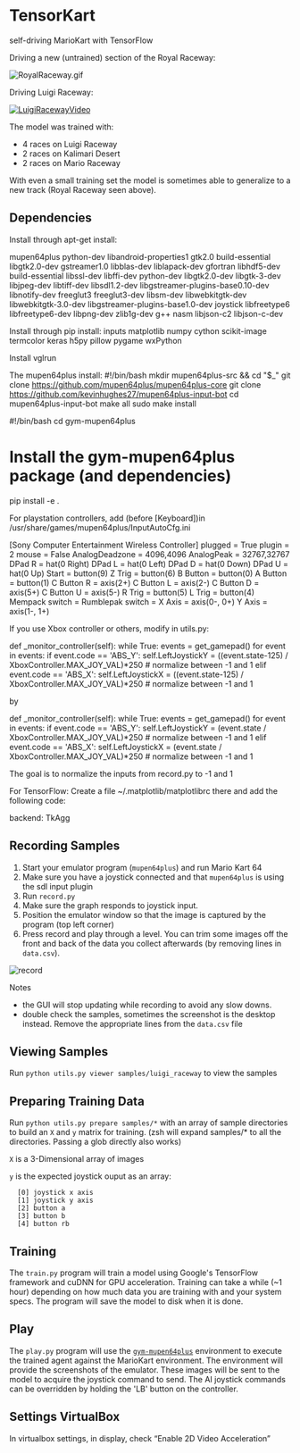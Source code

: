 TensorKart
==========

self-driving MarioKart with TensorFlow

Driving a new (untrained) section of the Royal Raceway:

![RoyalRaceway.gif](https://media.giphy.com/media/1435VvCosVezQY/giphy.gif)

Driving Luigi Raceway:

[![LuigiRacewayVideo](/screenshots/luigi_raceway.png?raw=true)](https://youtu.be/vrccd3yeXnc)

The model was trained with:
* 4 races on Luigi Raceway
* 2 races on Kalimari Desert
* 2 races on Mario Raceway

With even a small training set the model is sometimes able to generalize to a new track (Royal Raceway seen above).


Dependencies
------------
Install through apt-get install:

mupen64plus 
python-dev
libandroid-properties1 
gtk2.0 
build-essential libgtk2.0-dev 
gstreamer1.0 libblas-dev 
liblapack-dev 
gfortran 
libhdf5-dev 
build-essential libssl-dev 
libffi-dev python-dev 
libgtk2.0-dev 
libgtk-3-dev 
libjpeg-dev 
libtiff-dev 
libsdl1.2-dev 
libgstreamer-plugins-base0.10-dev 
libnotify-dev 
freeglut3 
freeglut3-dev 
libsm-dev 
libwebkitgtk-dev 
libwebkitgtk-3.0-dev 
libgstreamer-plugins-base1.0-dev 
joystick 
libfreetype6
libfreetype6-dev
libpng-dev
zlib1g-dev
g++
nasm
libjson-c2
libjson-c-dev


Install through pip install:
inputs 
matplotlib 
numpy 
cython 
scikit-image 
termcolor 
keras 
h5py 
pillow 
pygame 
wxPython

Install vglrun

The mupen64plus install: 
#!/bin/bash
mkdir mupen64plus-src && cd "$_"
git clone https://github.com/mupen64plus/mupen64plus-core
git clone https://github.com/kevinhughes27/mupen64plus-input-bot
cd mupen64plus-input-bot
make all
sudo make install

#!/bin/bash
cd gym-mupen64plus

# Install the gym-mupen64plus package (and dependencies)
pip install -e .

For playstation controllers, add (before [Keyboard])in /usr/share/games/mupen64plus/InputAutoCfg.ini

[Sony Computer Entertainment Wireless Controller]
plugged = True
plugin = 2
mouse = False
AnalogDeadzone = 4096,4096
AnalogPeak = 32767,32767
DPad R = hat(0 Right)
DPad L = hat(0 Left)
DPad D = hat(0 Down)
DPad U = hat(0 Up)
Start = button(9)
Z Trig = button(6)
B Button = button(0)
A Button = button(1)
C Button R = axis(2+)
C Button L = axis(2-)
C Button D = axis(5+)
C Button U = axis(5-)
R Trig = button(5)
L Trig = button(4)
Mempack switch =
Rumblepak switch =
X Axis = axis(0-, 0+)
Y Axis = axis(1-, 1+)

If you use Xbox controller or others, modify in utils.py: 

def _monitor_controller(self):
        while True:
            events = get_gamepad()
            for event in events:
                if event.code == 'ABS_Y':
                    self.LeftJoystickY = ((event.state-125) / XboxController.MAX_JOY_VAL)*250 # normalize between -1 and 1
                elif event.code == 'ABS_X':
                    self.LeftJoystickX = ((event.state-125) / XboxController.MAX_JOY_VAL)*250 # normalize between -1 and 1
                    
by 

def _monitor_controller(self):
        while True:
            events = get_gamepad()
            for event in events:
                if event.code == 'ABS_Y':
                    self.LeftJoystickY = (event.state / XboxController.MAX_JOY_VAL)*250 # normalize between -1 and 1
                elif event.code == 'ABS_X':
                    self.LeftJoystickX = (event.state / XboxController.MAX_JOY_VAL)*250 # normalize between -1 and 1

The goal is to normalize the inputs from record.py to -1 and 1

For TensorFlow:
Create a file ~/.matplotlib/matplotlibrc there and add the following code: 

backend: TkAgg

Recording Samples
-----------------
1. Start your emulator program (`mupen64plus`) and run Mario Kart 64
2. Make sure you have a joystick connected and that `mupen64plus` is using the sdl input plugin
3. Run `record.py`
4. Make sure the graph responds to joystick input.
5. Position the emulator window so that the image is captured by the program (top left corner)
6. Press record and play through a level. You can trim some images off the front and back of the data you collect afterwards (by removing lines in `data.csv`).

![record](/screenshots/record_setup.png?raw=true)

Notes
- the GUI will stop updating while recording to avoid any slow downs.
- double check the samples, sometimes the screenshot is the desktop instead. Remove the appropriate lines from the `data.csv` file


Viewing Samples
---------------
Run `python utils.py viewer samples/luigi_raceway` to view the samples


Preparing Training Data
-----------------------
Run `python utils.py prepare samples/*` with an array of sample directories to build an `X` and `y` matrix for training. (zsh will expand samples/* to all the directories. Passing a glob directly also works)

`X` is a 3-Dimensional array of images

`y` is the expected joystick ouput as an array:

```
  [0] joystick x axis
  [1] joystick y axis
  [2] button a
  [3] button b
  [4] button rb
```


Training
--------
The `train.py` program will train a model using Google's TensorFlow framework and cuDNN for GPU acceleration. Training can take a while (~1 hour) depending on how much data you are training with and your system specs. The program will save the model to disk when it is done.


Play
----
The `play.py` program will use the [`gym-mupen64plus`](https://github.com/bzier/gym-mupen64plus) environment to execute the trained agent against the MarioKart environment. The environment will provide the screenshots of the emulator. These images will be sent to the model to acquire the joystick command to send. The AI joystick commands can be overridden by holding the 'LB' button on the controller.


Settings VirtualBox
-------------------
In virtualbox settings, in display, check “Enable 2D Video Acceleration”

